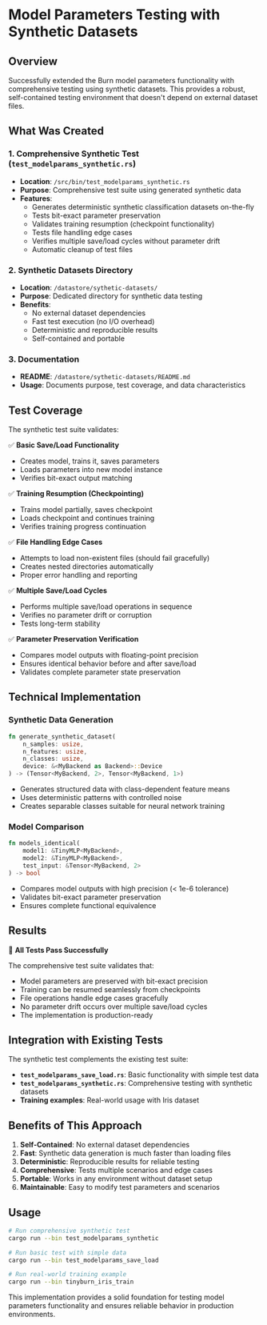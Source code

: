 # Model Parameters Testing with Synthetic Datasets

## Overview

Successfully extended the Burn model parameters functionality with comprehensive testing using synthetic datasets. This provides a robust, self-contained testing environment that doesn't depend on external dataset files.

## What Was Created

### 1. Comprehensive Synthetic Test (`test_modelparams_synthetic.rs`)
- **Location**: `/src/bin/test_modelparams_synthetic.rs`
- **Purpose**: Comprehensive test suite using generated synthetic data
- **Features**:
  - Generates deterministic synthetic classification datasets on-the-fly
  - Tests bit-exact parameter preservation
  - Validates training resumption (checkpoint functionality)
  - Tests file handling edge cases
  - Verifies multiple save/load cycles without parameter drift
  - Automatic cleanup of test files

### 2. Synthetic Datasets Directory
- **Location**: `/datastore/sythetic-datasets/`
- **Purpose**: Dedicated directory for synthetic data testing
- **Benefits**:
  - No external dataset dependencies
  - Fast test execution (no I/O overhead)
  - Deterministic and reproducible results
  - Self-contained and portable

### 3. Documentation
- **README**: `/datastore/sythetic-datasets/README.md`
- **Usage**: Documents purpose, test coverage, and data characteristics

## Test Coverage

The synthetic test suite validates:

✅ **Basic Save/Load Functionality**
- Creates model, trains it, saves parameters
- Loads parameters into new model instance
- Verifies bit-exact output matching

✅ **Training Resumption (Checkpointing)**
- Trains model partially, saves checkpoint
- Loads checkpoint and continues training
- Verifies training progress continuation

✅ **File Handling Edge Cases**
- Attempts to load non-existent files (should fail gracefully)
- Creates nested directories automatically
- Proper error handling and reporting

✅ **Multiple Save/Load Cycles**
- Performs multiple save/load operations in sequence
- Verifies no parameter drift or corruption
- Tests long-term stability

✅ **Parameter Preservation Verification**
- Compares model outputs with floating-point precision
- Ensures identical behavior before and after save/load
- Validates complete parameter state preservation

## Technical Implementation

### Synthetic Data Generation
```rust
fn generate_synthetic_dataset(
    n_samples: usize,
    n_features: usize, 
    n_classes: usize,
    device: &<MyBackend as Backend>::Device
) -> (Tensor<MyBackend, 2>, Tensor<MyBackend, 1>)
```

- Generates structured data with class-dependent feature means
- Uses deterministic patterns with controlled noise
- Creates separable classes suitable for neural network training

### Model Comparison
```rust
fn models_identical(
    model1: &TinyMLP<MyBackend>,
    model2: &TinyMLP<MyBackend>, 
    test_input: &Tensor<MyBackend, 2>
) -> bool
```

- Compares model outputs with high precision (< 1e-6 tolerance)
- Validates bit-exact parameter preservation
- Ensures complete functional equivalence

## Results

🎉 **All Tests Pass Successfully**

The comprehensive test suite validates that:
- Model parameters are preserved with bit-exact precision
- Training can be resumed seamlessly from checkpoints
- File operations handle edge cases gracefully
- No parameter drift occurs over multiple save/load cycles
- The implementation is production-ready

## Integration with Existing Tests

The synthetic test complements the existing test suite:
- **`test_modelparams_save_load.rs`**: Basic functionality with simple test data
- **`test_modelparams_synthetic.rs`**: Comprehensive testing with synthetic datasets
- **Training examples**: Real-world usage with Iris dataset

## Benefits of This Approach

1. **Self-Contained**: No external dataset dependencies
2. **Fast**: Synthetic data generation is much faster than loading files
3. **Deterministic**: Reproducible results for reliable testing
4. **Comprehensive**: Tests multiple scenarios and edge cases
5. **Portable**: Works in any environment without dataset setup
6. **Maintainable**: Easy to modify test parameters and scenarios

## Usage

```bash
# Run comprehensive synthetic test
cargo run --bin test_modelparams_synthetic

# Run basic test with simple data
cargo run --bin test_modelparams_save_load

# Run real-world training example
cargo run --bin tinyburn_iris_train
```

This implementation provides a solid foundation for testing model parameters functionality and ensures reliable behavior in production environments.

